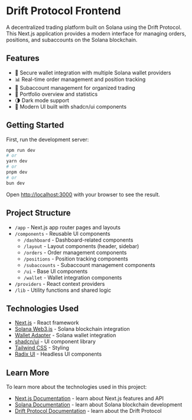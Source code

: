 # Drift Protocol Frontend

A decentralized trading platform built on Solana using the Drift Protocol. This Next.js application provides a modern interface for managing orders, positions, and subaccounts on the Solana blockchain.

## Features

- 🔐 Secure wallet integration with multiple Solana wallet providers
- 📊 Real-time order management and position tracking
- 👥 Subaccount management for organized trading
- 💼 Portfolio overview and statistics
- 🌗 Dark mode support
- 🎨 Modern UI built with shadcn/ui components

## Getting Started

First, run the development server:

```bash
npm run dev
# or
yarn dev
# or
pnpm dev
# or
bun dev
```

Open [http://localhost:3000](http://localhost:3000) with your browser to see the result.

## Project Structure

- `/app` - Next.js app router pages and layouts
- `/components` - Reusable UI components
  - `/dashboard` - Dashboard-related components
  - `/layout` - Layout components (header, sidebar)
  - `/orders` - Order management components
  - `/positions` - Position tracking components
  - `/subaccounts` - Subaccount management components
  - `/ui` - Base UI components
  - `/wallet` - Wallet integration components
- `/providers` - React context providers
- `/lib` - Utility functions and shared logic

## Technologies Used

- [Next.js](https://nextjs.org/) - React framework
- [Solana Web3.js](https://solana-labs.github.io/solana-web3.js/) - Solana blockchain integration
- [Wallet Adapter](https://github.com/solana-labs/wallet-adapter) - Solana wallet integration
- [shadcn/ui](https://ui.shadcn.com) - UI component library
- [Tailwind CSS](https://tailwindcss.com) - Styling
- [Radix UI](https://www.radix-ui.com) - Headless UI components

## Learn More

To learn more about the technologies used in this project:

- [Next.js Documentation](https://nextjs.org/docs) - learn about Next.js features and API
- [Solana Documentation](https://docs.solana.com) - learn about Solana blockchain development
- [Drift Protocol Documentation](https://drift-labs.github.io/protocol-v2/) - learn about the Drift Protocol
